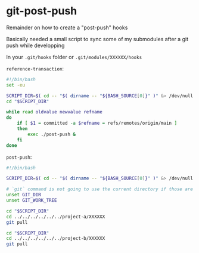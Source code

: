 # git-post-push
Remainder on how to create a "post-push" hooks

Basically needed a small script to sync some of my submodules after a git push while developping

In your `.git/hooks` folder or `.git/modules/XXXXXX/hooks`

`reference-transaction`:
```sh
#!/bin/bash
set -eu

SCRIPT_DIR=$( cd -- "$( dirname -- "${BASH_SOURCE[0]}" )" &> /dev/null && pwd )
cd "$SCRIPT_DIR"

while read oldvalue newvalue refname
do
    if [ $1 = committed -a $refname = refs/remotes/origin/main ]
    then
        exec ./post-push &
    fi
done
```

`post-push`:
```sh
#!/bin/bash

SCRIPT_DIR=$( cd -- "$( dirname -- "${BASH_SOURCE[0]}" )" &> /dev/null && pwd )

# `git` command is not going to use the current directory if those are set
unset GIT_DIR
unset GIT_WORK_TREE

cd "$SCRIPT_DIR"
cd ../../../../../../project-a/XXXXXX
git pull

cd "$SCRIPT_DIR"
cd ../../../../../../project-b/XXXXXX
git pull
```